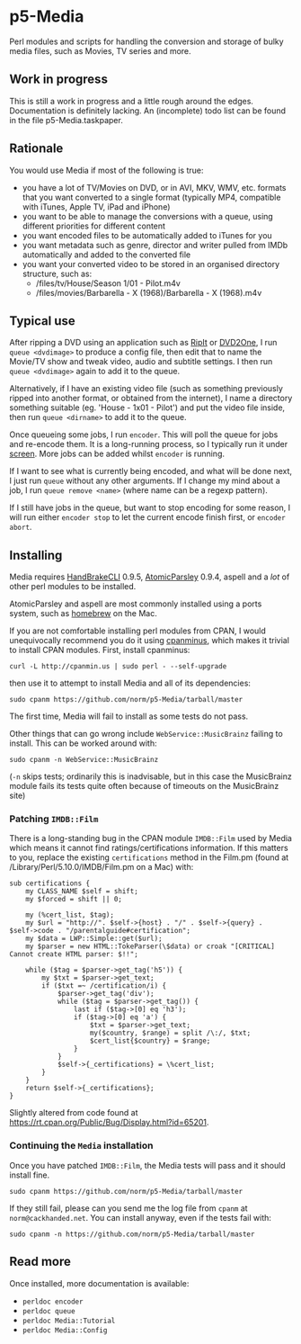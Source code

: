 p5-Media
========
Perl modules and scripts for handling the conversion and storage of bulky
media files, such as Movies, TV series and more.


Work in progress
----------------
This is still a work in progress and a little rough around the edges.
Documentation is definitely lacking. An (incomplete) todo list can be found 
in the file p5-Media.taskpaper.


Rationale
---------
You would use Media if most of the following is true:

*   you have a lot of TV/Movies on DVD, or in AVI, MKV, WMV, etc. formats
    that you want converted to a single format (typically MP4, compatible
    with iTunes, Apple TV, iPad and iPhone)
*   you want to be able to manage the conversions with a queue, using
    different priorities for different content
*   you want encoded files to be automatically added to iTunes for you
*   you want metadata such as genre, director and writer pulled from
    IMDb automatically and added to the converted file
*   you want your converted video to be stored in an organised directory
    structure, such as:
    -   /files/tv/House/Season 1/01 - Pilot.m4v
    -   /files/movies/Barbarella - X (1968)/Barbarella - X (1968).m4v


Typical use
-----------
After ripping a DVD using an application such as [RipIt][ripit] or
[DVD2One][dvd2one], I run `queue <dvdimage>` to produce a config file, then
edit that to name the Movie/TV show and tweak video, audio and subtitle
settings. I then run `queue <dvdimage>` again to add it to the queue.

Alternatively, if I have an existing video file (such as something previously
ripped into another format, or obtained from the internet), I name a directory
something suitable (eg. 'House - 1x01 - Pilot') and put the video file inside,
then run `queue <dirname>` to add it to the queue.

Once queueing some jobs, I run `encoder`. This will poll the queue for jobs
and re-encode them. It is a long-running process, so I typically run it under
[screen][screen]. More jobs can be added whilst `encoder` is running.

If I want to see what is currently being encoded, and what will be done next,
I just run `queue` without any other arguments. If I change my mind about a
job, I run `queue remove <name>` (where name can be a regexp pattern).

If I still have jobs in the queue, but want to stop encoding for some reason,
I will run either `encoder stop` to let the current encode finish first, or
`encoder abort`.

[ripit]:http://thelittleappfactory.com/ripit/
[dvd2one]:http://dvd2one.com/
[screen]:http://www.gnu.org/software/screen/


Installing
----------
Media requires [HandBrakeCLI][handbrake] 0.9.5,
[AtomicParsley][atomicparsley] 0.9.4, aspell
and a _lot_ of other perl modules to be installed.

AtomicParsley and aspell are most commonly installed using a ports system,
such as [homebrew][homebrew] on the Mac.

If you are not comfortable installing perl modules from CPAN, I would 
unequivocally recommend you do it using [cpanminus][cpanm], which makes
it trivial to install CPAN modules. First, install cpanminus:

    curl -L http://cpanmin.us | sudo perl - --self-upgrade

then use it to attempt to install Media and all of its dependencies:

    sudo cpanm https://github.com/norm/p5-Media/tarball/master

The first time, Media will fail to install as some tests do not pass.

Other things that can go wrong include `WebService::MusicBrainz` failing to 
install. This can be worked around with:

    sudo cpanm -n WebService::MusicBrainz

(`-n` skips tests; ordinarily this is inadvisable, but in this case the
MusicBrainz module fails its tests quite often because of timeouts on 
the MusicBrainz site)

[handbrake]:http://handbrake.fr/
[atomicparsley]:https://bitbucket.org/wez/atomicparsley/overview/
[cpanm]:https://github.com/miyagawa/cpanminus/
[homebrew]:http://mxcl.github.com/homebrew/

### Patching `IMDB::Film`

There is a long-standing bug in the CPAN module `IMDB::Film` used by Media
which means it cannot find ratings/certifications information. If this 
matters to you, replace the existing `certifications` method in the Film.pm
(found at /Library/Perl/5.10.0/IMDB/Film.pm on a Mac) with:

    sub certifications {
    	my CLASS_NAME $self = shift;
    	my $forced = shift || 0;
    	
    	my (%cert_list, $tag);
    	my $url = "http://". $self->{host} . "/" . $self->{query} .  $self->code . "/parentalguide#certification";
    	my $data = LWP::Simple::get($url);
    	my $parser = new HTML::TokeParser(\$data) or croak "[CRITICAL] Cannot create HTML parser: $!!";
    
    	while ($tag = $parser->get_tag('h5')) {
    		my $txt = $parser->get_text;
    		if ($txt =~ /certification/i) {
    			$parser->get_tag('div');
    			while ($tag = $parser->get_tag()) {
    				last if ($tag->[0] eq 'h3');
    				if ($tag->[0] eq 'a') {
    					$txt = $parser->get_text;
    					my($country, $range) = split /\:/, $txt;
    					$cert_list{$country} = $range;
    				}
    			}
    			$self->{_certifications} = \%cert_list;
    		}
    	}
    	return $self->{_certifications};
    }

Slightly altered from code found at
<https://rt.cpan.org/Public/Bug/Display.html?id=65201>.

### Continuing the `Media` installation

Once you have patched `IMDB::Film`, the Media tests will pass and it should
install fine.

    sudo cpanm https://github.com/norm/p5-Media/tarball/master

If they still fail, please can you send me the log file from `cpanm` at
`norm@cackhanded.net`. You can install anyway, even if the tests fail with:

    sudo cpanm -n https://github.com/norm/p5-Media/tarball/master


Read more
---------
Once installed, more documentation is available:

* `perldoc encoder`
* `perldoc queue`
* `perldoc Media::Tutorial`
* `perldoc Media::Config`
